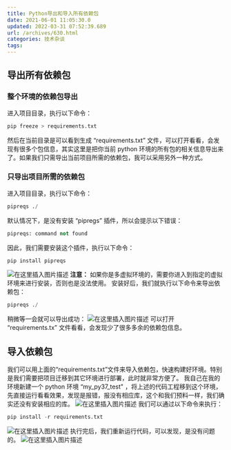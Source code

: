 ```yaml
---
title: Python导出和导入所有依赖包
date: 2021-06-01 11:05:30.0
updated: 2022-03-31 07:52:39.689
url: /archives/630.html
categories: 技术杂谈
tags: 
---
```




## 导出所有依赖包

### 整个环境的依赖包导出

进入项目目录，执行以下命令：

```python
pip freeze > requirements.txt
```

然后在当前目录是可以看到生成 “requirements.txt” 文件，可以打开看看，会发现有很多个包信息，其实这里是把你当前 python 环境的所有包的相关信息导出来了。如果我们只需导出当前项目所需的依赖包，我可以采用另外一种方式。

### 只导出项目所需的依赖包

进入项目目录，执行以下命令：

```python
pipreqs ./
```

默认情况下，是没有安装 “pipregs” 插件，所以会提示以下错误：

```python
pipreqs: command not found
```

因此，我们需要安装这个插件，执行以下命令：

```python
pip install pipreqs
```

![在这里插入图片描述](https://img-blog.csdnimg.cn/20210601104803604.png?x-oss-process=image/watermark,type_ZmFuZ3poZW5naGVpdGk,shadow_10,text_aHR0cHM6Ly9ibG9nLmNzZG4ubmV0L3FxXzMzMjU0NzY2,size_16,color_FFFFFF,t_70) **注意：** 如果你是多虚拟环境的，需要你进入到指定的虚拟环境来进行安装，否则也是没法使用。 安装好后，我们就执行以下命令来导出依赖包：

```python
pipreqs ./
```

稍微等一会就可以导出成功： ![在这里插入图片描述](https://img-blog.csdnimg.cn/20210601105905580.png) 可以打开 “requirements.tx” 文件看看，会发现少了很多多余的依赖包信息。

## 导入依赖包

我们可以用上面的“requirements.txt”文件来导入依赖包，快速构建好环境。特别是我们需要把项目迁移到其它环境进行部署，此时就非常方便了。 我自己在我的环境新建一个 python 环境 “my\_py37\_test" ，将上述的代码工程移到这个环境，先直接运行看看效果，发现是报错，报没有相应库，这个和我们预料一样，我们确实还没有安装相应的库。 ![在这里插入图片描述](https://img-blog.csdnimg.cn/20210601110137212.png?x-oss-process=image/watermark,type_ZmFuZ3poZW5naGVpdGk,shadow_10,text_aHR0cHM6Ly9ibG9nLmNzZG4ubmV0L3FxXzMzMjU0NzY2,size_16,color_FFFFFF,t_70) 我们可以通过以下命令来执行：

```python
pip install -r requirements.txt
```

![在这里插入图片描述](https://img-blog.csdnimg.cn/20210601110226131.png) 执行完后，我们重新运行代码，可以发现，是没有问题的。 ![在这里插入图片描述](https://img-blog.csdnimg.cn/20210601110323644.png)